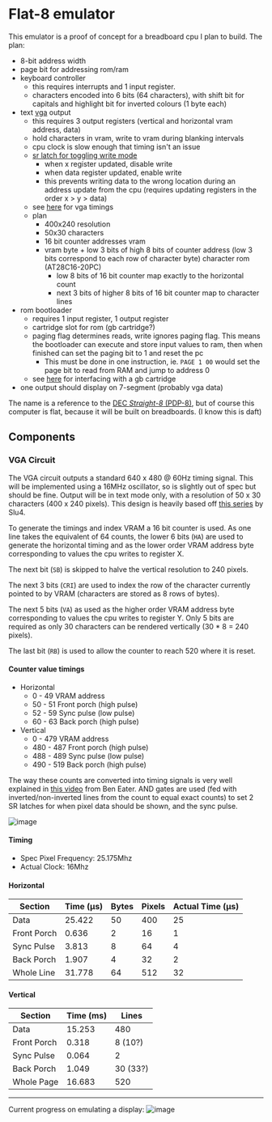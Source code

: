 # Flat-8 emulator

This emulator is a proof of concept for a breadboard cpu I plan to build. The plan:

- 8-bit address width
- page bit for addressing rom/ram
- keyboard controller
  - this requires interrupts and 1 input register.
  - characters encoded into 6 bits (64 characters), with shift bit for capitals and highlight bit for inverted colours (1 byte each)
- text [vga](https://www.youtube.com/watch?v=LCPOXZ7zaD0) output
  - this requires 3 output registers (vertical and horizontal vram address, data)
  - hold characters in vram, write to vram during blanking intervals
  - cpu clock is slow enough that timing isn't an issue
  - [sr latch for toggling write mode](https://youtu.be/t3Bym8pGhn4?t=83)
    - when x register updated, disable write
    - when data register updated, enable write
    - this prevents writing data to the wrong location during an address update from the cpu (requires updating registers in the order x > y > data)
  - see [here](http://tinyvga.com/vga-timing/800x600@60Hz) for vga timings
  - plan
    - 400x240 resolution
    - 50x30 characters
    - 16 bit counter addresses vram
    - vram byte + low 3 bits of high 8 bits of counter address (low 3 bits correspond to each row of character byte) character rom (AT28C16-20PC)
      - low 8 bits of 16 bit counter map exactly to the horizontal count
      - next 3 bits of higher 8 bits of 16 bit counter map to character lines
- rom bootloader
  - requires 1 input register, 1 output register
  - cartridge slot for rom (gb cartridge?)
  - paging flag determines reads, write ignores paging flag. This means the bootloader can execute and store input values to ram, then when finished can set the paging bit to 1 and reset the pc
    - This must be done in one instruction, ie. `PAGE 1 00` would set the page bit to read from RAM and jump to address 0
  - see [here](https://cronop-io.github.io/posts/retrocomputing,%20binary%20analysis,%20hardware/2020-11-25-GameBoyPart1/) for interfacing with a gb cartridge
- one output should display on 7-segment (probably vga data)

The name is a reference to the [DEC *Straight-8* (PDP-8)](https://collection.sciencemuseumgroup.org.uk/objects/co8061113/dec-pdp-8-minicomputer-1965-minicomputers-computers), but of course this computer is flat, because it will be built on breadboards. (I know this is daft)

## Components

### VGA Circuit

The VGA circuit outputs a standard 640 x 480 @ 60Hz timing signal. This will be implemented using a 16MHz oscillator, so is slightly out of spec but should be fine. Output will be in text mode only, with a resolution of 50 x 30 characters (400 x 240 pixels). This design is heavily based off [this series](https://www.youtube.com/watch?v=LCPOXZ7zaD0) by Slu4.

To generate the timings and index VRAM a 16 bit counter is used. As one line takes the equivalent of 64 counts, the lower 6 bits (`HA`) are used to generate the horizontal timing and as the lower order VRAM address byte corresponding to values the cpu writes to register X.

The next bit (`SB`) is skipped to halve the vertical resolution to 240 pixels.

The next 3 bits (`CRI`) are used to index the row of the character currently pointed to by VRAM (characters are stored as 8 rows of bytes).

The next 5 bits (`VA`) as used as the higher order VRAM address byte corresponding to values the cpu writes to register Y. Only 5 bits are required as only 30 characters can be rendered vertically (30 * 8 = 240 pixels).

The last bit (`RB`) is used to allow the counter to reach 520 where it is reset.

#### Counter value timings

- Horizontal
  - 0 - 49  VRAM address
  - 50 - 51 Front porch (high pulse)
  - 52 - 59 Sync pulse (low pulse)
  - 60 - 63 Back porch (high pulse)
- Vertical
  - 0 - 479 VRAM address
  - 480 - 487 Front porch (high pulse)
  - 488 - 489 Sync pulse (low pulse)
  - 490 - 519 Back porch (high pulse)

The way these counts are converted into timing signals is very well explained in [this video](https://www.youtube.com/watch?v=l7rce6IQDWs) from Ben Eater. AND gates are used (fed with inverted/non-inverted lines from the count to equal exact counts) to set 2 SR latches for when pixel data should be shown, and the sync pulse.

![image](https://user-images.githubusercontent.com/17195367/219518868-c735a553-0020-4292-b746-d2a64722a8ce.png)

#### Timing

- Spec Pixel Frequency: 25.175Mhz
- Actual Clock: 16Mhz

#### Horizontal

| Section     | Time (µs) | Bytes | Pixels | Actual Time (µs) |
|-------------|-----------|-------|--------|------------------|
| Data        | 25.422    | 50    | 400    | 25               |
| Front Porch | 0.636     | 2     | 16     | 1                |
| Sync Pulse  | 3.813     | 8     | 64     | 4                |
| Back Porch  | 1.907     | 4     | 32     | 2                |
| Whole Line  | 31.778    | 64    | 512    | 32               |

#### Vertical

| Section     | Time (ms) | Lines    |
|-------------|-----------|----------|
| Data        | 15.253    | 480      |
| Front Porch | 0.318     | 8 (10?)  |
| Sync Pulse  | 0.064     | 2        |
| Back Porch  | 1.049     | 30 (33?) |
| Whole Page  | 16.683    | 520      |

---

Current progress on emulating a display:
![image](https://user-images.githubusercontent.com/17195367/219976847-c291c90d-acc3-408a-a228-5989a43d04c9.png)
